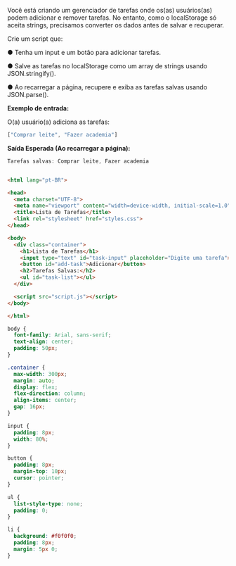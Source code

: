 Você está criando um gerenciador de tarefas onde os(as) usuários(as) podem adicionar e remover tarefas. No entanto, como o localStorage só aceita strings, precisamos converter os dados antes de salvar e recuperar.

Crie um script que:

● Tenha um input e um botão para adicionar tarefas.

● Salve as tarefas no localStorage como um array de strings usando JSON.stringify().

● Ao recarregar a página, recupere e exiba as tarefas salvas usando JSON.parse().

**Exemplo de entrada:**

O(a) usuário(a) adiciona as tarefas:

```js
["Comprar leite", "Fazer academia"]
```

**Saída Esperada (Ao recarregar a página):**


```js
Tarefas salvas: Comprar leite, Fazer academia
```

```html

<html lang="pt-BR">

<head>
  <meta charset="UTF-8">
  <meta name="viewport" content="width=device-width, initial-scale=1.0">
  <title>Lista de Tarefas</title>
  <link rel="stylesheet" href="styles.css">
</head>

<body>
  <div class="container">
    <h1>Lista de Tarefas</h1>
    <input type="text" id="task-input" placeholder="Digite uma tarefa">
    <button id="add-task">Adicionar</button>
    <h2>Tarefas Salvas:</h2>
    <ul id="task-list"></ul>
  </div>

  <script src="script.js"></script>
</body>

</html>
```

```css
body {
  font-family: Arial, sans-serif;
  text-align: center;
  padding: 50px;
}

.container {
  max-width: 300px;
  margin: auto;
  display: flex;
  flex-direction: column;
  align-items: center;
  gap: 16px;
}

input {
  padding: 8px;
  width: 80%;
}

button {
  padding: 8px;
  margin-top: 10px;
  cursor: pointer;
}

ul {
  list-style-type: none;
  padding: 0;
}

li {
  background: #f0f0f0;
  padding: 8px;
  margin: 5px 0;
}

```


